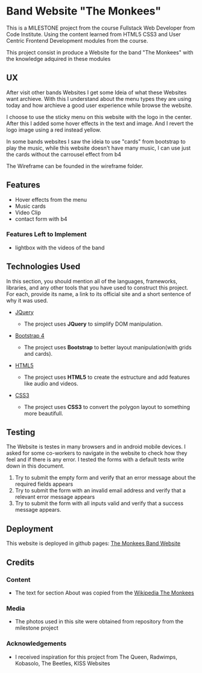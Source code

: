 # Band Website "The Monkees"

This is a MILESTONE project from the course Fullstack Web Developer from Code Institute.
Using the content learned from HTML5 CSS3 and User Centric Frontend Development modules from the course.

This project consist in produce a Website for the band "The Monkees" with the knowledge adquired in these modules
 
## UX
 
After visit other bands Websites I get some Ideia of what these Websites want archieve.
With this I understand about the menu types they are using today and how archieve a good user experience while browse the website.

I choose to use the sticky menu on this website with the logo in the center.
After this I added some hover effects in the text and image. And I revert the logo image using a red instead yellow.

In some bands websites I saw the ideia to use "cards" from bootstrap to play the music, while this website doesn't have many music, I can use just the cards without the carrousel effect from b4

The Wireframe can be founded in the wireframe folder.

## Features

- Hover effects from the menu
- Music cards
- Video Clip
- contact form with b4

### Features Left to Implement
- lightbox with the videos of the band

## Technologies Used

In this section, you should mention all of the languages, frameworks, libraries, and any other tools that you have used to construct this project. For each, provide its name, a link to its official site and a short sentence of why it was used.

- [JQuery](https://jquery.com)
    - The project uses **JQuery** to simplify DOM manipulation.

- [Bootstrap 4](https://getbootstrap.com)
    - The project uses **Bootstrap** to better layout manipulation(with grids and cards).

- [HTML5](https://getbootstrap.com)
    - The project uses **HTML5** to create the estructure and add features like audio and videos.

- [CSS3](https://getbootstrap.com)
    - The project uses **CSS3** to convert the polygon layout to something more beautifull.


## Testing

The Website is testes in many browsers and in android mobile devices.
I asked for some co-workers to navigate in the website to check how they feel and if there is any error.
I tested the forms with a default tests write down in this document.

1. Try to submit the empty form and verify that an error message about the required fields appears
2. Try to submit the form with an invalid email address and verify that a relevant error message appears
3. Try to submit the form with all inputs valid and verify that a success message appears.



## Deployment

This website is deployed in github pages: [The Monkees Band Website](https://philip-carneiro.github.io/MILESTONE-1-BAND-WEBSITE/)


## Credits

### Content
- The text for section About was copied from the [Wikipedia The Monkees](https://en.wikipedia.org/wiki/The_Monkees)

### Media
- The photos used in this site were obtained from repository from the milestone project

### Acknowledgements

- I received inspiration for this project from The Queen, Radwimps, Kobasolo, The Beetles, KISS Websites
